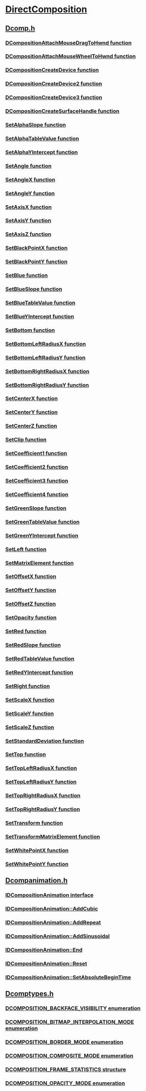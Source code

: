 # [DirectComposition](index.md)
## [Dcomp.h](../dcomp/index.md)
### [DCompositionAttachMouseDragToHwnd function](../dcomp/nf-dcomp-dcompositionattachmousedragtohwnd.md)
### [DCompositionAttachMouseWheelToHwnd function](../dcomp/nf-dcomp-dcompositionattachmousewheeltohwnd.md)
### [DCompositionCreateDevice function](../dcomp/nf-dcomp-dcompositioncreatedevice.md)
### [DCompositionCreateDevice2 function](../dcomp/nf-dcomp-dcompositioncreatedevice2.md)
### [DCompositionCreateDevice3 function](../dcomp/nf-dcomp-dcompositioncreatedevice3.md)
### [DCompositionCreateSurfaceHandle function](../dcomp/nf-dcomp-dcompositioncreatesurfacehandle.md)
### [SetAlphaSlope function](../dcomp/nf-dcomp-setalphaslope.md)
### [SetAlphaTableValue function](../dcomp/nf-dcomp-setalphatablevalue.md)
### [SetAlphaYIntercept function](../dcomp/nf-dcomp-setalphayintercept.md)
### [SetAngle function](../dcomp/nf-dcomp-setangle.md)
### [SetAngleX function](../dcomp/nf-dcomp-setanglex.md)
### [SetAngleY function](../dcomp/nf-dcomp-setangley.md)
### [SetAxisX function](../dcomp/nf-dcomp-setaxisx.md)
### [SetAxisY function](../dcomp/nf-dcomp-setaxisy.md)
### [SetAxisZ function](../dcomp/nf-dcomp-setaxisz.md)
### [SetBlackPointX function](../dcomp/nf-dcomp-setblackpointx.md)
### [SetBlackPointY function](../dcomp/nf-dcomp-setblackpointy.md)
### [SetBlue function](../dcomp/nf-dcomp-setblue.md)
### [SetBlueSlope function](../dcomp/nf-dcomp-setblueslope.md)
### [SetBlueTableValue function](../dcomp/nf-dcomp-setbluetablevalue.md)
### [SetBlueYIntercept function](../dcomp/nf-dcomp-setblueyintercept.md)
### [SetBottom function](../dcomp/nf-dcomp-setbottom.md)
### [SetBottomLeftRadiusX function](../dcomp/nf-dcomp-setbottomleftradiusx.md)
### [SetBottomLeftRadiusY function](../dcomp/nf-dcomp-setbottomleftradiusy.md)
### [SetBottomRightRadiusX function](../dcomp/nf-dcomp-setbottomrightradiusx.md)
### [SetBottomRightRadiusY function](../dcomp/nf-dcomp-setbottomrightradiusy.md)
### [SetCenterX function](../dcomp/nf-dcomp-setcenterx.md)
### [SetCenterY function](../dcomp/nf-dcomp-setcentery.md)
### [SetCenterZ function](../dcomp/nf-dcomp-setcenterz.md)
### [SetClip function](../dcomp/nf-dcomp-setclip.md)
### [SetCoefficient1 function](../dcomp/nf-dcomp-setcoefficient1.md)
### [SetCoefficient2 function](../dcomp/nf-dcomp-setcoefficient2.md)
### [SetCoefficient3 function](../dcomp/nf-dcomp-setcoefficient3.md)
### [SetCoefficient4 function](../dcomp/nf-dcomp-setcoefficient4.md)
### [SetGreenSlope function](../dcomp/nf-dcomp-setgreenslope.md)
### [SetGreenTableValue function](../dcomp/nf-dcomp-setgreentablevalue.md)
### [SetGreenYIntercept function](../dcomp/nf-dcomp-setgreenyintercept.md)
### [SetLeft function](../dcomp/nf-dcomp-setleft.md)
### [SetMatrixElement function](../dcomp/nf-dcomp-setmatrixelement.md)
### [SetOffsetX function](../dcomp/nf-dcomp-setoffsetx.md)
### [SetOffsetY function](../dcomp/nf-dcomp-setoffsety.md)
### [SetOffsetZ function](../dcomp/nf-dcomp-setoffsetz.md)
### [SetOpacity function](../dcomp/nf-dcomp-setopacity.md)
### [SetRed function](../dcomp/nf-dcomp-setred.md)
### [SetRedSlope function](../dcomp/nf-dcomp-setredslope.md)
### [SetRedTableValue function](../dcomp/nf-dcomp-setredtablevalue.md)
### [SetRedYIntercept function](../dcomp/nf-dcomp-setredyintercept.md)
### [SetRight function](../dcomp/nf-dcomp-setright.md)
### [SetScaleX function](../dcomp/nf-dcomp-setscalex.md)
### [SetScaleY function](../dcomp/nf-dcomp-setscaley.md)
### [SetScaleZ function](../dcomp/nf-dcomp-setscalez.md)
### [SetStandardDeviation function](../dcomp/nf-dcomp-setstandarddeviation.md)
### [SetTop function](../dcomp/nf-dcomp-settop.md)
### [SetTopLeftRadiusX function](../dcomp/nf-dcomp-settopleftradiusx.md)
### [SetTopLeftRadiusY function](../dcomp/nf-dcomp-settopleftradiusy.md)
### [SetTopRightRadiusX function](../dcomp/nf-dcomp-settoprightradiusx.md)
### [SetTopRightRadiusY function](../dcomp/nf-dcomp-settoprightradiusy.md)
### [SetTransform function](../dcomp/nf-dcomp-settransform.md)
### [SetTransformMatrixElement function](../dcomp/nf-dcomp-settransformmatrixelement.md)
### [SetWhitePointX function](../dcomp/nf-dcomp-setwhitepointx.md)
### [SetWhitePointY function](../dcomp/nf-dcomp-setwhitepointy.md)
## [Dcompanimation.h](../dcompanimation/index.md)
### [IDCompositionAnimation interface](../dcompanimation/nn-dcompanimation-idcompositionanimation.md)
### [IDCompositionAnimation::AddCubic](../dcompanimation/nf-dcompanimation-idcompositionanimation-addcubic.md)
### [IDCompositionAnimation::AddRepeat](../dcompanimation/nf-dcompanimation-idcompositionanimation-addrepeat.md)
### [IDCompositionAnimation::AddSinusoidal](../dcompanimation/nf-dcompanimation-idcompositionanimation-addsinusoidal.md)
### [IDCompositionAnimation::End](../dcompanimation/nf-dcompanimation-idcompositionanimation-end.md)
### [IDCompositionAnimation::Reset](../dcompanimation/nf-dcompanimation-idcompositionanimation-reset.md)
### [IDCompositionAnimation::SetAbsoluteBeginTime](../dcompanimation/nf-dcompanimation-idcompositionanimation-setabsolutebegintime.md)
## [Dcomptypes.h](../dcomptypes/index.md)
### [DCOMPOSITION_BACKFACE_VISIBILITY enumeration](../dcomptypes/ne-dcomptypes-dcomposition_backface_visibility.md)
### [DCOMPOSITION_BITMAP_INTERPOLATION_MODE enumeration](../dcomptypes/ne-dcomptypes-dcomposition_bitmap_interpolation_mode.md)
### [DCOMPOSITION_BORDER_MODE enumeration](../dcomptypes/ne-dcomptypes-dcomposition_border_mode.md)
### [DCOMPOSITION_COMPOSITE_MODE enumeration](../dcomptypes/ne-dcomptypes-dcomposition_composite_mode.md)
### [DCOMPOSITION_FRAME_STATISTICS structure](../dcomptypes/ns-dcomptypes-dcomposition_frame_statistics.md)
### [DCOMPOSITION_OPACITY_MODE enumeration](../dcomptypes/ne-dcomptypes-dcomposition_opacity_mode.md)
